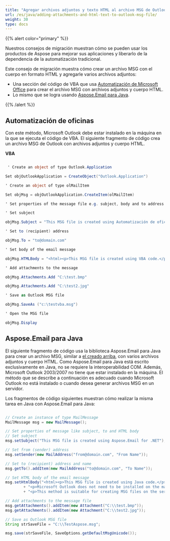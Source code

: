 ```yaml
---
title: "Agregar archivos adjuntos y texto HTML al archivo MSG de Outlook"
url: /es/java/adding-attachments-and-html-text-to-outlook-msg-file/
weight: 30
type: docs
---
```



{{% alert color="primary" %}}

Nuestros consejos de migración muestran cómo se pueden usar los productos de Aspose para mejorar sus aplicaciones y liberarlo de la dependencia de la automatización tradicional.

Este consejo de migración muestra cómo crear un archivo MSG con el cuerpo en formato HTML y agregarle varios archivos adjuntos:

- Una sección del código de VBA que usa [Automatización de Microsoft Office](#office-automation) para crear el archivo MSG con archivos adjuntos y cuerpo HTML.
- Lo mismo que se logra usando [Aspose.Email para Java](#asposeemail-for-java).

{{% /alert %}}
## **Automatización de oficinas**
Con este método, Microsoft Outlook debe estar instalado en la máquina en la que se ejecuta el código de VBA. El siguiente fragmento de código crea un archivo MSG de Outlook con archivos adjuntos y cuerpo HTML.

**VBA**

~~~cs

 ' Create an object of type Outlook.Application

Set objOutlookApplication = CreateObject("Outlook.Application")

' Create an object of type olMailItem

Set objMsg = objOutlookApplication.CreateItem(olMailItem)

' Set properties of the message file e.g. subject, body and to address

' Set subject

objMsg.Subject = "This MSG file is created using Automatización de oficinas."

' Set to (recipient) address

objMsg.To = "to@domain.com"

' Set body of the email message

objMsg.HTMLBody = "<html><p>This MSG file is created using VBA code.</p>"

' Add attachments to the message

objMsg.Attachments.Add "C:\test.bmp"

objMsg.Attachments.Add "C:\test2.jpg"

' Save as Outlook MSG file

objMsg.SaveAs ("c:\testvba.msg")

' Open the MSG file

objMsg.Display


~~~
## **Aspose.Email para Java**
El siguiente fragmento de código usa la biblioteca Aspose.Email para Java para crear un archivo MSG, similar a [el creado arriba](#office-automation), con varios archivos adjuntos y cuerpo HTML. Como Aspose.Email para Java está escrito exclusivamente en Java, no se requiere la interoperabilidad COM. Además, Microsoft Outlook 2003/2007 no tiene que estar instalado en la máquina. El método que se describe a continuación es adecuado cuando Microsoft Outlook no está instalado o cuando desea generar archivos MSG en un servidor.

Los fragmentos de código siguientes muestran cómo realizar la misma tarea en Java con Aspose.Email para Java:

~~~Java

// Create an instance of type MailMessage
MailMessage msg = new MailMessage();

// Set properties of message like subject, to and HTML body
// Set subject
msg.setSubject("This MSG file is created using Aspose.Email for .NET");

// Set from (sender) address
msg.setSender(new MailAddress("from@domain.com", "From Name"));

// Set to (recipient) address and name
msg.getTo().addItem(new MailAddress("to@domain.com", "To Name"));

// Set HTML body of the email message
msg.setHtmlBody("<html><p>This MSG file is created using Java code.</p>"
        + "<p>Microsoft Outlook does not need to be installed on the machine running this code.</p>"
        + "<p>This method is suitable for creating MSG files on the server side.</html>");

// Add attachments to the message file
msg.getAttachments().addItem(new Attachment("C:\\test.bmp"));
msg.getAttachments().addItem(new Attachment("C:\\test2.jpg"));

// Save as Outlook MSG file
String strSaveFile = "C:\\TestAspose.msg";

msg.save(strSaveFile, SaveOptions.getDefaultMsgUnicode());

~~~
